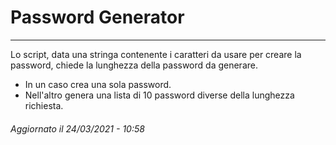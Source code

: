 # Password Generator
***
Lo script, data una stringa contenente i caratteri da usare per creare la password, chiede la lunghezza della password da generare.

- In un caso crea una sola password.
- Nell'altro genera una lista di 10 password diverse della lunghezza richiesta.

###### Aggiornato il 24/03/2021 - 10:58
